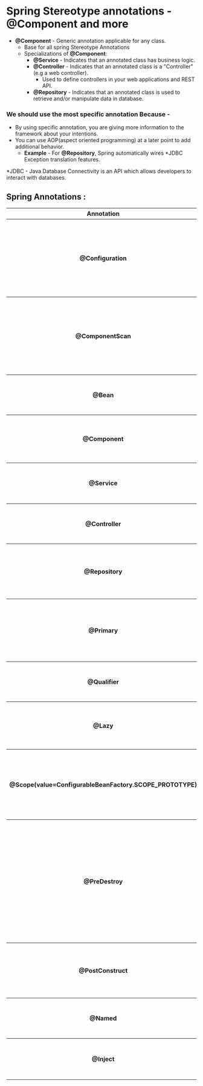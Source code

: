 # Spring Stereotype annotations - @Component and more

* **@Component** - Generic annotation applicable for any class.
  * Base for all spring Stereotype Annotations
  * Specializations of **@Component**:
    * **@Service** - Indicates that an annotated class has business logic.
    * **@Controller** - Indicates that an annotated class is a "Controller"(e.g a web controller).
      * Used to define controllers in your web applications and REST API.
    * **@Repository** - Indicates that an annotated class is used to retrieve and/or manipulate data in database.

### We should use the most specific annotation Because -
* By using specific annotation, you are giving more information to the framework about your intentions.
* You can use AOP(aspect oriented programming) at a later point to add additional behavior.
  * **Example** - For **@Repository**, Spring automatically wires *JDBC Exception translation features.

*JDBC - Java Database Connectivity is an API which allows developers to interact with databases.

## Spring Annotations :
<table>
<tr>
<th>Annotation</th>
<th>Description</th>
</tr>
<tr>
<th>@Configuration</th>
<td>Indicates that a class declares one or more **@Bean** methods and may be processed by the Spring container to generate bean definitions</td>
</tr>
<tr>
<th>@ComponentScan</th>
<td>Define specific packages to scan for components. If specific packages are not defined, scanning will occur from the package of the class that declares this annotation</td>
</tr>
<tr>
<th>@Bean</th>
<td>Indicates that a method produces a bean to be managed by the spring container</td>
</tr>
<tr>
<th>@Component</th>
<td>Indicates that an annotated class is a component which will be utilised by spring to create bean</td>
</tr>
<tr>
<th>@Service</th>
<th>Specialization of **@Component** indicating that an annotated class has business logic</th>
</tr>
<tr>
<th>@Controller</th>
<td>Specialization of **@Component** indicating that an annotated class is a controller</td>
</tr>
<tr>
<th>@Repository</th>
<td>Specialization of **@Component** indicating that an annotated class is used to retrieve and/or manipulate data in database</td>
</tr>
<tr>
<th>@Primary</th>
<td>Indicates that a bean should be given preference when multiple candidates are qualified to autowire a single valued dependency</td>
</tr>
<tr>
<th>@Qualifier</th>
<td>Used on a field or parameter as a qualifier for candidate bean when autowiring</td>
</tr>
<tr>
<th>@Lazy</th>
<td>Indicates that the bean has to be lazily initialized. Absence of it will lead to eager initialization</td>
</tr>
<tr>
<th>@Scope(value=ConfigurableBeanFactory.SCOPE_PROTOTYPE)</th>
<td>Defines a bean to be prototyped - new instance will be created everytime you refer to bean. Default scope is singleton - one instance per IOC container</td>
</tr>
<tr>
<th>@PreDestroy</th>
<td>Identifies the method that will receive the callback notification to signal that the instance is in the process of being removed by the container. The method annotated with PreDestroy is typically used to release resources that it has been holding.</td>
</tr>
<tr>
<th>@PostConstruct</th>
<td>Identifies the method that needs to be executed after dependency injection is done to perform any initialization.</td>
</tr>
<tr>
<th>@Named</th>
<td>Jakarta Contexts and Dependency Injection(CDI) Annotation similar to Component</td>
</tr>
<tr>
<th>@Inject</th>
<th>Jakarta Contexts and Dependency Injection(CDI) Annotation similar to Autowired</th>
</tr>
</table>